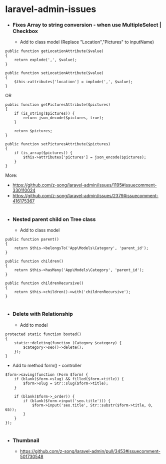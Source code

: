 # laravel-admin-issues

- ### Fixes Array to string conversion - when use MultipleSelect | Checkbox

  - Add to class model (Replace "Location","Pictures" to inputName)

```
public function getLocationAttribute($value)
{
	return explode(',', $value);
}

public function setLocationAttribute($value)
{
	$this->attributes['location'] = implode(',', $value);
}
```

OR

```
public function getPicturesAttribute($pictures)
{
    if (is_string($pictures)) {
        return json_decode($pictures, true);
    }

    return $pictures;
}

public function setPicturesAttribute($pictures)
{
    if (is_array($pictures)) {
        $this->attributes['pictures'] = json_encode($pictures);
    }
}
```

More:

- https://github.com/z-song/laravel-admin/issues/1195#issuecomment-330110024 
- https://github.com/z-song/laravel-admin/issues/2379#issuecomment-416175367 

#

- ### Nested parent child on Tree class

  - Add to class model

```
public function parent()
{
	return $this->belongsTo('App\Models\Category', 'parent_id');
}

public function children()
{
	return $this->hasMany('App\Models\Category', 'parent_id');
}

public function childrenRecursive()
{
	return $this->children()->with('childrenRecursive');
}
```

#

- ### Delete with Relationship

  - Add to model

```
protected static function booted()
{
	static::deleting(function (Category $category) {
		$category->seo()->delete();
	});
}
```

- Add to method form() - controller

```
$form->saving(function (Form $form) {
	if (blank($form->slug) && filled($form->title)) {
		$form->slug = Str::slug($form->title);
	}

	if (blank($form->_order)) {
		if (blank($form->input('seo.title'))) {
			$form->input('seo.title', Str::substr($form->title, 0, 65));
		}
	}
});
```

#

- ### Thumbnail

	- <https://github.com/z-song/laravel-admin/pull/3453#issuecomment-501730548>

#
